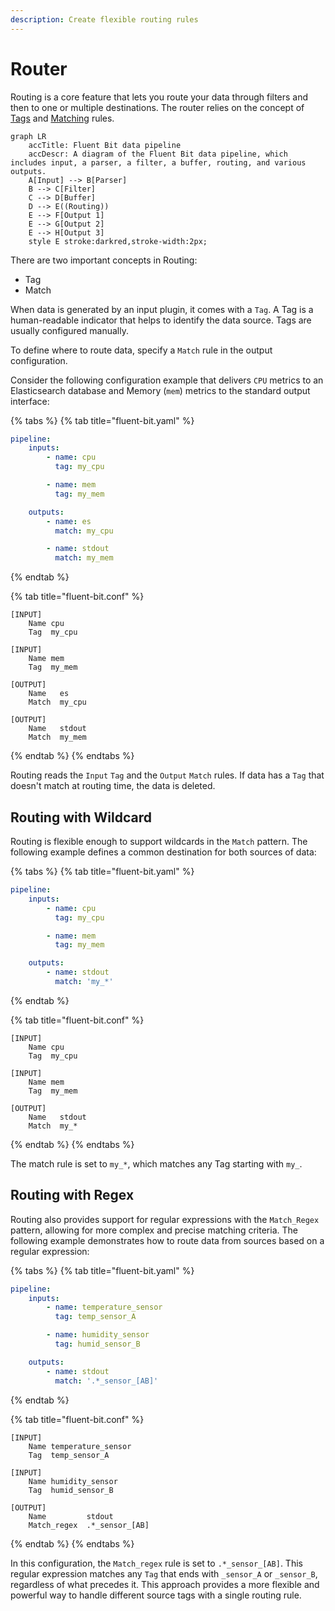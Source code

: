 ```yaml
---
description: Create flexible routing rules
---
```


# Router

Routing is a core feature that lets you route your data through filters and then to one or multiple destinations. The router relies on the concept of [Tags](../key-concepts.md) and [Matching](../key-concepts.md) rules.

```mermaid
graph LR
    accTitle: Fluent Bit data pipeline
    accDescr: A diagram of the Fluent Bit data pipeline, which includes input, a parser, a filter, a buffer, routing, and various outputs.
    A[Input] --> B[Parser]
    B --> C[Filter]
    C --> D[Buffer]
    D --> E((Routing))
    E --> F[Output 1]
    E --> G[Output 2]
    E --> H[Output 3]
    style E stroke:darkred,stroke-width:2px;
```

There are two important concepts in Routing:

- Tag
- Match

When data is generated by an input plugin, it comes with a `Tag`. A Tag is a human-readable indicator that helps to identify the data source. Tags are usually configured manually.

To define where to route data, specify a `Match` rule in the output configuration.

Consider the following configuration example that delivers `CPU` metrics to an Elasticsearch database and Memory (`mem`) metrics to the standard output interface:

{% tabs %}
{% tab title="fluent-bit.yaml" %}

```yaml
pipeline:
    inputs:
        - name: cpu
          tag: my_cpu

        - name: mem
          tag: my_mem

    outputs:
        - name: es
          match: my_cpu

        - name: stdout
          match: my_mem
```

{% endtab %}

{% tab title="fluent-bit.conf" %}

```text
[INPUT]
    Name cpu
    Tag  my_cpu

[INPUT]
    Name mem
    Tag  my_mem

[OUTPUT]
    Name   es
    Match  my_cpu

[OUTPUT]
    Name   stdout
    Match  my_mem
```

{% endtab %}
{% endtabs %}

Routing reads the `Input` `Tag` and the `Output` `Match` rules. If data has a `Tag` that doesn't match at routing time, the data is deleted.

## Routing with Wildcard

Routing is flexible enough to support wildcards in the `Match` pattern. The following example defines a common destination for both sources of data:

{% tabs %}
{% tab title="fluent-bit.yaml" %}

```yaml
pipeline:
    inputs:
        - name: cpu
          tag: my_cpu

        - name: mem
          tag: my_mem

    outputs:
        - name: stdout
          match: 'my_*'
```

{% endtab %}

{% tab title="fluent-bit.conf" %}

```text
[INPUT]
    Name cpu
    Tag  my_cpu

[INPUT]
    Name mem
    Tag  my_mem

[OUTPUT]
    Name   stdout
    Match  my_*
```

{% endtab %}
{% endtabs %}

The match rule is set to `my_*`, which matches any Tag starting with `my_`.

## Routing with Regex

Routing also provides support for regular expressions with the `Match_Regex` pattern, allowing for more complex and precise matching criteria. The following example demonstrates how to route data from sources based on a regular expression:

{% tabs %}
{% tab title="fluent-bit.yaml" %}

```yaml
pipeline:
    inputs:
        - name: temperature_sensor
          tag: temp_sensor_A

        - name: humidity_sensor
          tag: humid_sensor_B

    outputs:
        - name: stdout
          match: '.*_sensor_[AB]'
```

{% endtab %}

{% tab title="fluent-bit.conf" %}

```text
[INPUT]
    Name temperature_sensor
    Tag  temp_sensor_A

[INPUT]
    Name humidity_sensor
    Tag  humid_sensor_B

[OUTPUT]
    Name         stdout
    Match_regex  .*_sensor_[AB]
```

{% endtab %}
{% endtabs %}

In this configuration, the `Match_regex` rule is set to `.*_sensor_[AB]`. This regular expression matches any `Tag` that ends with `_sensor_A` or `_sensor_B`, regardless of what precedes it. This approach provides a more flexible and powerful way to handle different source tags with a single routing rule.
